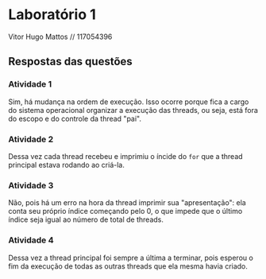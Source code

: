 # Laboratório 1
Vitor Hugo Mattos // 117054396
## Respostas das questões 

### Atividade 1
Sim, há mudança na ordem de execução. Isso ocorre porque fica a cargo do sistema operacional organizar a execução das threads, ou seja, está fora do escopo e do controle da thread "pai".

### Atividade 2
Dessa vez cada thread recebeu e imprimiu o íncide do `for` que a thread principal estava rodando ao criá-la.

### Atividade 3
Não, pois há um erro na hora da thread imprimir sua "apresentação": ela conta seu próprio índice começando pelo 0, o que impede que o último índice seja igual ao número de total de threads.

### Atividade 4
Dessa vez a thread principal foi sempre a última a terminar, pois esperou o fim da execução de todas as outras threads que ela mesma havia criado.

